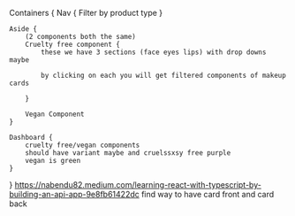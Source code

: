 Containers {
    Nav {
        Filter by product type 
    }

    Aside {
        (2 components both the same)
        Cruelty free component {
            these we have 3 sections (face eyes lips) with drop downs maybe

            by clicking on each you will get filtered components of makeup cards

        }

        Vegan Component
    }

    Dashboard {
        cruelty free/vegan components
        should have variant maybe and cruelssxsy free purple
        vegan is green
    }
}
https://nabendu82.medium.com/learning-react-with-typescript-by-building-an-api-app-9e8fb61422dc
find way to have card front and card back

